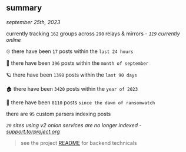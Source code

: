 
## summary
_september 25th, 2023_

currently tracking `162` groups across `290` relays & mirrors - _`119` currently online_

⏲ there have been `17` posts within the `last 24 hours`

🦈 there have been `396` posts within the `month of september`

🪐 there have been `1398` posts within the `last 90 days`

🏚 there have been `3420` posts within the `year of 2023`

🦕 there have been `8110` posts `since the dawn of ransomwatch`

there are `95` custom parsers indexing posts

_`20` sites using v2 onion services are no longer indexed - [support.torproject.org](https://support.torproject.org/onionservices/v2-deprecation/)_

> see the project [README](https://github.com/joshhighet/ransomwatch#ransomwatch--) for backend technicals
